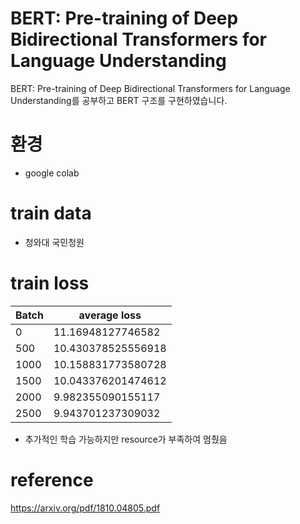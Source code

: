 # BERT: Pre-training of Deep Bidirectional Transformers for Language Understanding
BERT: Pre-training of Deep Bidirectional Transformers for Language Understanding를 공부하고 BERT 구조를 구현하였습니다. 

# 환경
* google colab

# train data
* 청와대 국민청원

# train loss

| Batch  | average loss |
| ------------- | ------------- |
| 0  |11.16948127746582|
| 500  |10.430378525556918|
| 1000  |10.158831773580728|
| 1500  |10.043376201474612|
| 2000  |9.982355090155117|
| 2500  |9.943701237309032|

* 추가적인 학습 가능하지만 resource가 부족하여 멈췄음

# reference
https://arxiv.org/pdf/1810.04805.pdf
